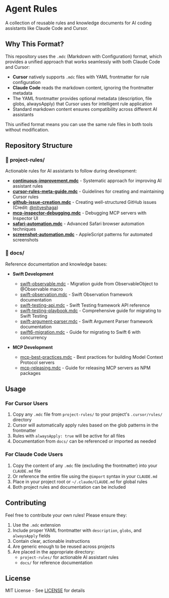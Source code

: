 # Agent Rules

A collection of reusable rules and knowledge documents for AI coding assistants like Claude Code and Cursor.

## Why This Format?

This repository uses the `.mdc` (Markdown with Configuration) format, which provides a unified approach that works seamlessly with both Claude Code and Cursor:

- **Cursor** natively supports `.mdc` files with YAML frontmatter for rule configuration
- **Claude Code** reads the markdown content, ignoring the frontmatter metadata
- The YAML frontmatter provides optional metadata (description, file globs, alwaysApply) that Cursor uses for intelligent rule application
- Standard markdown content ensures compatibility across different AI assistants

This unified format means you can use the same rule files in both tools without modification.

## Repository Structure

### 📁 project-rules/
Actionable rules for AI assistants to follow during development:
- **[continuous-improvement.mdc](./project-rules/continuous-improvement.mdc)** - Systematic approach for improving AI assistant rules
- **[cursor-rules-meta-guide.mdc](./project-rules/cursor-rules-meta-guide.mdc)** - Guidelines for creating and maintaining Cursor rules
- **[github-issue-creation.mdc](./project-rules/github-issue-creation.mdc)** - Creating well-structured GitHub issues (Credit: [@nityeshaga](https://x.com/nityeshaga/status/1933113428379574367))
- **[mcp-inspector-debugging.mdc](./project-rules/mcp-inspector-debugging.mdc)** - Debugging MCP servers with Inspector UI
- **[safari-automation.mdc](./project-rules/safari-automation.mdc)** - Advanced Safari browser automation techniques
- **[screenshot-automation.mdc](./project-rules/screenshot-automation.mdc)** - AppleScript patterns for automated screenshots

### 📁 docs/
Reference documentation and knowledge bases:
- **Swift Development**
  - [swift-observable.mdc](./docs/swift-observable.mdc) - Migration guide from ObservableObject to @Observable macro
  - [swift-observation.mdc](./docs/swift-observation.mdc) - Swift Observation framework documentation
  - [swift-testing-api.mdc](./docs/swift-testing-api.mdc) - Swift Testing framework API reference
  - [swift-testing-playbook.mdc](./docs/swift-testing-playbook.mdc) - Comprehensive guide for migrating to Swift Testing
  - [swift-argument-parser.mdc](./docs/swift-argument-parser.mdc) - Swift Argument Parser framework documentation
  - [swift6-migration.mdc](./docs/swift6-migration.mdc) - Guide for migrating to Swift 6 with concurrency

- **MCP Development**
  - [mcp-best-practices.mdc](./docs/mcp-best-practices.mdc) - Best practices for building Model Context Protocol servers
  - [mcp-releasing.mdc](./docs/mcp-releasing.mdc) - Guide for releasing MCP servers as NPM packages

## Usage

### For Cursor Users
1. Copy any `.mdc` file from `project-rules/` to your project's `.cursor/rules/` directory
2. Cursor will automatically apply rules based on the glob patterns in the frontmatter
3. Rules with `alwaysApply: true` will be active for all files
4. Documentation from `docs/` can be referenced or imported as needed

### For Claude Code Users
1. Copy the content of any `.mdc` file (excluding the frontmatter) into your `CLAUDE.md` file
2. Or reference the entire file using the `@import` syntax in your `CLAUDE.md`
3. Place in your project root or `~/.claude/CLAUDE.md` for global rules
4. Both project rules and documentation can be included

## Contributing

Feel free to contribute your own rules! Please ensure they:
1. Use the `.mdc` extension
2. Include proper YAML frontmatter with `description`, `globs`, and `alwaysApply` fields
3. Contain clear, actionable instructions
4. Are generic enough to be reused across projects
5. Are placed in the appropriate directory:
   - `project-rules/` for actionable AI assistant rules
   - `docs/` for reference documentation

## License

MIT License - See [LICENSE](./LICENSE) for details